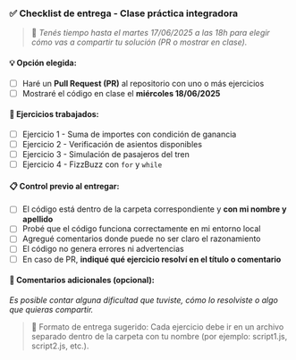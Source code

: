 ### ✅ Checklist de entrega - Clase práctica integradora

> 📆 *Tenés tiempo hasta el martes 17/06/2025 a las 18h para elegir cómo vas a compartir tu solución (PR o mostrar en clase).*

#### 💡 Opción elegida:
- [ ] Haré un **Pull Request (PR)** al repositorio con uno o más ejercicios
- [ ] Mostraré el código en clase el **miércoles 18/06/2025**

#### 🧪 Ejercicios trabajados:
- [ ] Ejercicio 1 - Suma de importes con condición de ganancia
- [ ] Ejercicio 2 - Verificación de asientos disponibles
- [ ] Ejercicio 3 - Simulación de pasajeros del tren
- [ ] Ejercicio 4 - FizzBuzz con `for` y `while`

#### 📋 Control previo al entregar:
- [ ] El código está dentro de la carpeta correspondiente y **con mi nombre y apellido**
- [ ] Probé que el código funciona correctamente en mi entorno local
- [ ] Agregué comentarios donde puede no ser claro el razonamiento
- [ ] El código no genera errores ni advertencias
- [ ] En caso de PR, **indiqué qué ejercicio resolví en el título o comentario**

#### 💬 Comentarios adicionales (opcional):
_Es posible contar alguna dificultad que tuviste, cómo lo resolviste o algo que quieras compartir._

>📁 Formato de entrega sugerido:
Cada ejercicio debe ir en un archivo separado dentro de la carpeta con tu nombre (por ejemplo: script1.js, script2.js, etc.).
